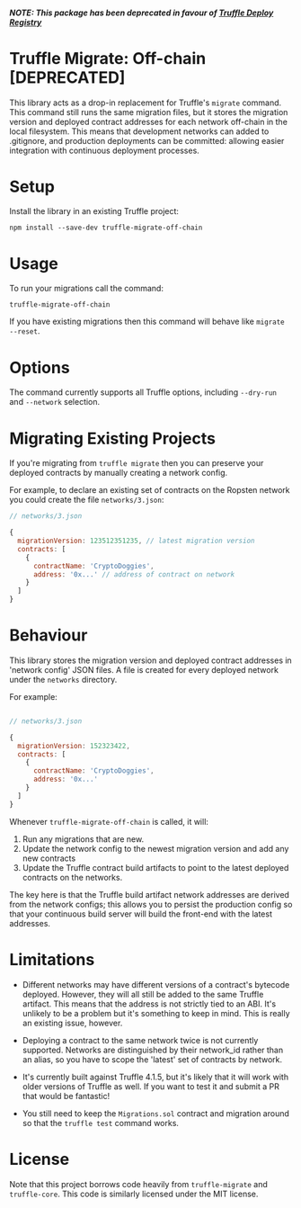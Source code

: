 ##### NOTE: This package has been deprecated in favour of [Truffle Deploy Registry](https://github.com/MedCredits/truffle-deploy-registry)

# Truffle Migrate: Off-chain [DEPRECATED]

This library acts as a drop-in replacement for Truffle's `migrate` command.  This command still runs the same migration files, but it stores the migration version and deployed contract addresses for each network off-chain in the local filesystem.  This means that development networks can added to .gitignore, and production deployments can be committed: allowing easier integration with continuous deployment processes.

# Setup

Install the library in an existing Truffle project:

```
npm install --save-dev truffle-migrate-off-chain
```

# Usage

To run your migrations call the command:

```
truffle-migrate-off-chain
```

If you have existing migrations then this command will behave like `migrate --reset`.

# Options

The command currently supports all Truffle options, including `--dry-run` and `--network` selection.

# Migrating Existing Projects

If you're migrating from `truffle migrate` then you can preserve your deployed contracts by manually creating a network config.

For example, to declare an existing set of contracts on the Ropsten network you could create the file `networks/3.json`:

```javascript
// networks/3.json

{
  migrationVersion: 123512351235, // latest migration version
  contracts: [
    {
      contractName: 'CryptoDoggies',
      address: '0x...' // address of contract on network
    }
  ]
}
```

# Behaviour

This library stores the migration version and deployed contract addresses in 'network config' JSON files.  A file is created for every deployed network under the `networks` directory.

For example:

```javascript

// networks/3.json

{
  migrationVersion: 152323422,
  contracts: [
    {
      contractName: 'CryptoDoggies',
      address: '0x...'
    }
  ]
}
```

Whenever `truffle-migrate-off-chain` is called, it will:

1. Run any migrations that are new.
2. Update the network config to the newest migration version and add any new contracts
3. Update the Truffle contract build artifacts to point to the latest deployed contracts on the networks.

The key here is that the Truffle build artifact network addresses are derived from the network configs; this allows you to persist the production config so that your continuous build server will build the front-end with the latest addresses.

# Limitations

- Different networks may have different versions of a contract's bytecode deployed.  However, they will all still be added to the same Truffle artifact.  This means that the address is not strictly tied to an ABI.  It's unlikely to be a problem but it's something to keep in mind.  This is really an existing issue, however.

- Deploying a contract to the same network twice is not currently supported.  Networks are distinguished by their network_id rather than an alias, so you have to scope the 'latest' set of contracts by network.

- It's currently built against Truffle 4.1.5, but it's likely that it will work with older versions of Truffle as well.  If you want to test it and submit a PR that would be fantastic!

- You still need to keep the `Migrations.sol` contract and migration around so that the `truffle test` command works.

# License

Note that this project borrows code heavily from `truffle-migrate` and `truffle-core`.  This code is similarly licensed under the MIT license.
